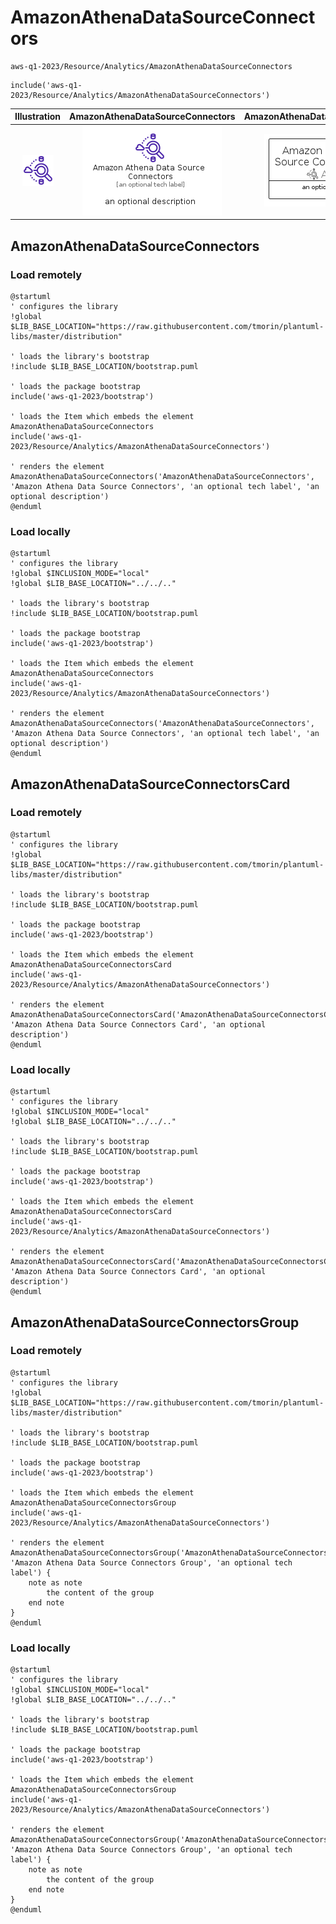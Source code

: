 # AmazonAthenaDataSourceConnectors


```text
aws-q1-2023/Resource/Analytics/AmazonAthenaDataSourceConnectors
```

```text
include('aws-q1-2023/Resource/Analytics/AmazonAthenaDataSourceConnectors')
```



| Illustration | AmazonAthenaDataSourceConnectors | AmazonAthenaDataSourceConnectorsCard | AmazonAthenaDataSourceConnectorsGroup |
| :---: | :---: | :---: | :---: |
| ![illustration for Illustration](../../../aws-q1-2023/Resource/Analytics/AmazonAthenaDataSourceConnectors.png) | ![illustration for AmazonAthenaDataSourceConnectors](../../../aws-q1-2023/Resource/Analytics/AmazonAthenaDataSourceConnectors.Local.png) | ![illustration for AmazonAthenaDataSourceConnectorsCard](../../../aws-q1-2023/Resource/Analytics/AmazonAthenaDataSourceConnectorsCard.Local.png) | ![illustration for AmazonAthenaDataSourceConnectorsGroup](../../../aws-q1-2023/Resource/Analytics/AmazonAthenaDataSourceConnectorsGroup.Local.png) |




## AmazonAthenaDataSourceConnectors

### Load remotely
```plantuml
@startuml
' configures the library
!global $LIB_BASE_LOCATION="https://raw.githubusercontent.com/tmorin/plantuml-libs/master/distribution"

' loads the library's bootstrap
!include $LIB_BASE_LOCATION/bootstrap.puml

' loads the package bootstrap
include('aws-q1-2023/bootstrap')

' loads the Item which embeds the element AmazonAthenaDataSourceConnectors
include('aws-q1-2023/Resource/Analytics/AmazonAthenaDataSourceConnectors')

' renders the element
AmazonAthenaDataSourceConnectors('AmazonAthenaDataSourceConnectors', 'Amazon Athena Data Source Connectors', 'an optional tech label', 'an optional description')
@enduml
```

### Load locally
```plantuml
@startuml
' configures the library
!global $INCLUSION_MODE="local"
!global $LIB_BASE_LOCATION="../../.."

' loads the library's bootstrap
!include $LIB_BASE_LOCATION/bootstrap.puml

' loads the package bootstrap
include('aws-q1-2023/bootstrap')

' loads the Item which embeds the element AmazonAthenaDataSourceConnectors
include('aws-q1-2023/Resource/Analytics/AmazonAthenaDataSourceConnectors')

' renders the element
AmazonAthenaDataSourceConnectors('AmazonAthenaDataSourceConnectors', 'Amazon Athena Data Source Connectors', 'an optional tech label', 'an optional description')
@enduml
```

## AmazonAthenaDataSourceConnectorsCard

### Load remotely
```plantuml
@startuml
' configures the library
!global $LIB_BASE_LOCATION="https://raw.githubusercontent.com/tmorin/plantuml-libs/master/distribution"

' loads the library's bootstrap
!include $LIB_BASE_LOCATION/bootstrap.puml

' loads the package bootstrap
include('aws-q1-2023/bootstrap')

' loads the Item which embeds the element AmazonAthenaDataSourceConnectorsCard
include('aws-q1-2023/Resource/Analytics/AmazonAthenaDataSourceConnectors')

' renders the element
AmazonAthenaDataSourceConnectorsCard('AmazonAthenaDataSourceConnectorsCard', 'Amazon Athena Data Source Connectors Card', 'an optional description')
@enduml
```

### Load locally
```plantuml
@startuml
' configures the library
!global $INCLUSION_MODE="local"
!global $LIB_BASE_LOCATION="../../.."

' loads the library's bootstrap
!include $LIB_BASE_LOCATION/bootstrap.puml

' loads the package bootstrap
include('aws-q1-2023/bootstrap')

' loads the Item which embeds the element AmazonAthenaDataSourceConnectorsCard
include('aws-q1-2023/Resource/Analytics/AmazonAthenaDataSourceConnectors')

' renders the element
AmazonAthenaDataSourceConnectorsCard('AmazonAthenaDataSourceConnectorsCard', 'Amazon Athena Data Source Connectors Card', 'an optional description')
@enduml
```

## AmazonAthenaDataSourceConnectorsGroup

### Load remotely
```plantuml
@startuml
' configures the library
!global $LIB_BASE_LOCATION="https://raw.githubusercontent.com/tmorin/plantuml-libs/master/distribution"

' loads the library's bootstrap
!include $LIB_BASE_LOCATION/bootstrap.puml

' loads the package bootstrap
include('aws-q1-2023/bootstrap')

' loads the Item which embeds the element AmazonAthenaDataSourceConnectorsGroup
include('aws-q1-2023/Resource/Analytics/AmazonAthenaDataSourceConnectors')

' renders the element
AmazonAthenaDataSourceConnectorsGroup('AmazonAthenaDataSourceConnectorsGroup', 'Amazon Athena Data Source Connectors Group', 'an optional tech label') {
    note as note
        the content of the group
    end note
}
@enduml
```

### Load locally
```plantuml
@startuml
' configures the library
!global $INCLUSION_MODE="local"
!global $LIB_BASE_LOCATION="../../.."

' loads the library's bootstrap
!include $LIB_BASE_LOCATION/bootstrap.puml

' loads the package bootstrap
include('aws-q1-2023/bootstrap')

' loads the Item which embeds the element AmazonAthenaDataSourceConnectorsGroup
include('aws-q1-2023/Resource/Analytics/AmazonAthenaDataSourceConnectors')

' renders the element
AmazonAthenaDataSourceConnectorsGroup('AmazonAthenaDataSourceConnectorsGroup', 'Amazon Athena Data Source Connectors Group', 'an optional tech label') {
    note as note
        the content of the group
    end note
}
@enduml
```

